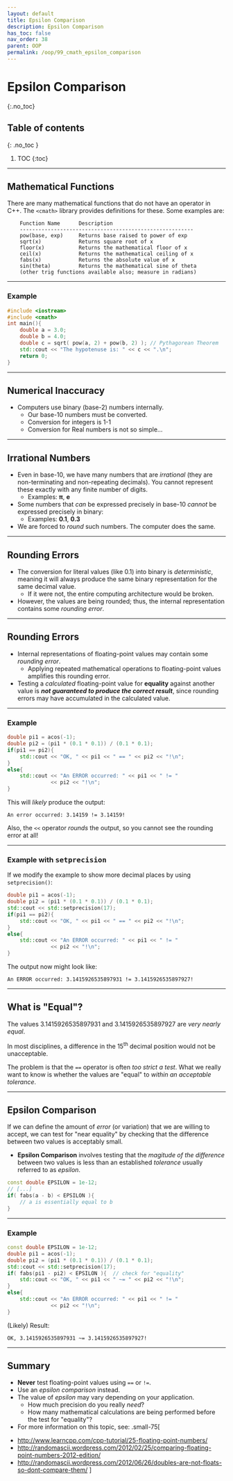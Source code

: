 ```yaml
---
layout: default
title: Epsilon Comparison
description: Epsilon Comparison
has_toc: false
nav_order: 38
parent: OOP
permalink: /oop/99_cmath_epsilon_comparison
---
```

# Epsilon Comparison
{:.no_toc}

## Table of contents
{: .no_toc }

1. TOC
{:toc}
---

## Mathematical Functions

There are many mathematical functions that do not have an operator in C++.  The `<cmath>` library provides definitions for these.  Some examples are:


        Function Name      Description
        --------------------------------------------------------
        pow(base, exp)     Returns base raised to power of exp
        sqrt(x)            Returns square root of x
        floor(x)           Returns the mathematical floor of x
        ceil(x)            Returns the mathematical ceiling of x
        fabs(x)            Returns the absolute value of x
        sin(theta)         Returns the mathematical sine of theta
        (other trig functions available also; measure in radians)


---

### Example

``` cpp
#include <iostream>
#include <cmath>
int main(){
    double a = 3.0;
    double b = 4.0;
    double c = sqrt( pow(a, 2) + pow(b, 2) ); // Pythagorean Theorem
    std::cout << "The hypotenuse is: " << c << ".\n"; 
    return 0;
}
```

---

## Numerical Inaccuracy

* Computers use binary (base-2) numbers internally.
    - Our base-10 numbers must be converted.
    - Conversion for integers is 1-1
    - Conversion for Real numbers is not so simple...

---

## Irrational Numbers

* Even in base-10, we have many numbers that are _irrational_  (they are non-terminating and non-repeating decimals).  You cannot represent these exactly with any finite number of digits.
    - Examples:  __&#960;__, __e__
* Some numbers that _can_ be expressed precisely in base-10 _cannot_ be expressed precisely in binary:
    - Examples:  __0.1__, __0.3__
* We are forced to _round_ such numbers.  The computer does the same.

---

## Rounding Errors

* The conversion for literal values (like 0.1) into binary is _deterministic_, meaning it will always produce the same binary representation for the same decimal value.
    - If it were not, the entire computing architecture would be broken.
* However, the values are being rounded; thus, the internal representation contains some _rounding error_.

---

## Rounding Errors

* Internal representations of floating-point values may contain some _rounding error_.
    - Applying repeated mathematical operations to floating-point values amplifies this rounding error.
* Testing a _calculated_ floating-point value for __equality__ against another value is **_not guaranteed to produce the correct result_**, since rounding errors may have accumulated in the calculated value.

---

### Example

``` cpp
double pi1 = acos(-1);
double pi2 = (pi1 * (0.1 * 0.1)) / (0.1 * 0.1);
if(pi1 == pi2){
    std::cout << "OK, " << pi1 << " == " << pi2 << "!\n";
}
else{
    std::cout << "An ERROR occurred: " << pi1 << " != " 
              << pi2 << "!\n";
}
```
This will _likely_ produce the output:

`An error occurred: 3.14159 != 3.14159!`

Also, the `<<` operator _rounds_ the output, so you cannot see the rounding error at all!

---

### Example with <tt>setprecision</tt>

If we modify the example to show more decimal places by using `setprecision()`:
``` cpp
double pi1 = acos(-1);
double pi2 = (pi1 * (0.1 * 0.1)) / (0.1 * 0.1);
std::cout << std::setprecision(17);
if(pi1 == pi2){
    std::cout << "OK, " << pi1 << " == " << pi2 << "!\n";
}
else{
    std::cout << "An ERROR occurred: " << pi1 << " != " 
              << pi2 << "!\n";
}
```
The output now might look like:

`An ERROR occurred: 3.1415926535897931 != 3.1415926535897927!`

---

## What is "Equal"?

The values 3.1415926535897931 and 3.1415926535897927 are _very nearly equal_.  

In most disciplines, a difference in the 15<sup>th</sup> decimal position would not be unacceptable.

The problem is that the `==` operator is often _too strict a test_.  What we really want to know is whether the values are "equal" to _within an acceptable tolerance_.

---

## Epsilon Comparison

If we can define the amount of _error_ (or variation) that we are willing to accept, we can test for "near equality" by checking that the difference between two values is acceptably small.

* __Epsilon Comparison__ involves testing that the _magitude of the difference_ between two values is less than an established _tolerance_ usually referred to as _epsilon_.

``` cpp
const double EPSILON = 1e-12;
// [...]
if( fabs(a - b) < EPSILON ){
    // a is essentially equal to b
}
```

---

### Example

``` cpp
const double EPSILON = 1e-12;
double pi1 = acos(-1);
double pi2 = (pi1 * (0.1 * 0.1)) / (0.1 * 0.1);
std::cout << std::setprecision(17);
if( fabs(pi1 - pi2) < EPSILON ){  // check for "equality"
    std::cout << "OK, " << pi1 << " ~= " << pi2 << "!\n";
}
else{
    std::cout << "An ERROR occurred: " << pi1 << " != " 
              << pi2 << "!\n";
}
```
(Likely) Result:

`OK, 3.1415926535897931 ~= 3.1415926535897927!`

---


## Summary

* **Never** test floating-point values using `==` or `!=`. 
* Use an _epsilon comparison_ instead.
* The value of _epsilon_ may vary depending on your application.
    - How much precision do you really _need_?
    - How many mathematical calculations are being performed before the test for "equality"?
* For more information on this topic, see: 
.small-75[
- http://www.learncpp.com/cpp-tutorial/25-floating-point-numbers/ 
- http://randomascii.wordpress.com/2012/02/25/comparing-floating-point-numbers-2012-edition/ 
- http://randomascii.wordpress.com/2012/06/26/doubles-are-not-floats-so-dont-compare-them/ 
]
